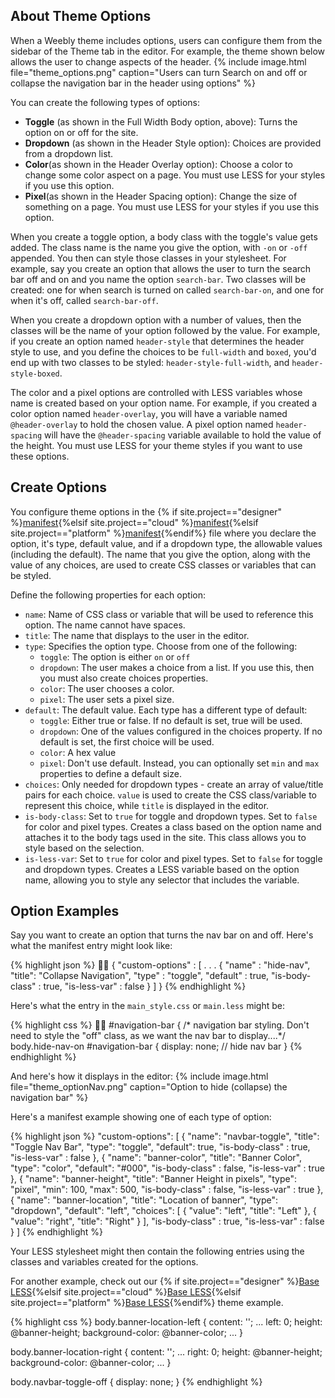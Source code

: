 ## About Theme Options

When a Weebly theme includes options, users can configure them from the sidebar of the Theme tab in the editor. For example, the theme shown below allows the user to change aspects of the header.
{% include image.html file="theme_options.png" caption="Users can turn Search on and off or collapse the navigation bar in the header using options" %}

You can create the following types of options:

* **Toggle** (as shown in the Full Width Body option, above): Turns the option on or off for the site.
* **Dropdown** (as shown in the Header Style option): Choices are provided from a dropdown list.
* **Color**(as shown in the Header Overlay option): Choose a color to change some color aspect on a page. You must use LESS for your styles if you use this option.
* **Pixel**(as shown in the Header Spacing option):  Change the size of something on a page. You must use LESS for your styles if you use this option.

When you create a toggle option, a body class with the toggle's value gets added. The class name is the name you give the option, with `-on` or `-off` appended. You then can style those classes in your stylesheet. For example, say you create an option that allows the user to turn the search bar off and on and you name the option `search-bar`. Two classes will be created: one for when search is turned on called `search-bar-on`, and one for when it's off, called `search-bar-off`.

When you create a dropdown option with a number of values, then the classes will be the name of your option followed by the value. For example, if you create an option named `header-style` that determines the header style to use, and you define the choices to be `full-width` and `boxed`, you'd end up with two classes to be styled: `header-style-full-width`, and `header-style-boxed`.

The color and a pixel options are controlled with LESS variables whose name is created based on your option name. For example, if you created a color option named `header-overlay`, you will have a variable named `@header-overlay` to hold the chosen value. A pixel option named `header-spacing` will have the `@header-spacing` variable available to hold the value of the height. You must use LESS for your theme styles if you want to use these options.

## Create Options

You configure theme options in the {% if site.project=="designer" %}[manifest](ds_themes_manifest.html){%elsif site.project=="cloud" %}[manifest](cl_themes_manifest.html){%elsif site.project=="platform" %}[manifest](pf_themes_manifest.html){%endif%} file where you declare the option, it's type, default value, and if a dropdown type, the allowable values (including the default). The name that you give the option, along with the value of any choices, are used to create CSS classes or variables that can be styled.

Define the following properties for each option:

* `name`: Name of CSS class or variable that will be used to reference this option. The name cannot have spaces.
* `title`: The name that displays to the user in the editor.
* `type`: Specifies the option type. Choose from one of the following:
    * `toggle`: The option is either `on` or `off`
    * `dropdown`: The user makes a choice from a list. If you use this, then you must also create choices properties.
    * `color`: The user chooses a color.
    * `pixel`: The user sets a pixel size.
* `default`: The default value. Each type has a different type of default:
    * `toggle`: Either true or false. If no default is set, true will be used.
    * `dropdown`: One of the values configured in the choices property.  If no default is set, the first choice will be used.
    * `color`: A hex value
    * `pixel`: Don't use default. Instead, you can optionally set `min` and `max` properties to define a default size.
* `choices`: Only needed for dropdown types - create an array of value/title pairs for each choice. `value` is used to create the CSS class/variable to represent this choice, while `title` is displayed in the editor.
* `is-body-class`: Set to `true` for toggle and dropdown types. Set to `false` for color and pixel types.
    Creates a class based on the option name and attaches it to the body tags used in the site. This class allows you to style based on the selection.
* `is-less-var`: Set to `true` for color and pixel types. Set to `false` for toggle and dropdown types.
    Creates a LESS variable based on the option name, allowing you to style any selector that includes the variable.

## Option Examples

Say you want to create an option that turns the nav bar on and off.
Here's what the manifest entry might look like:

{% highlight json %} 
{
    "custom-options" : [
    . . .
        {
            "name" : "hide-nav",
            "title": "Collapse Navigation",
            "type" : "toggle",
            "default" : true,
            "is-body-class" : true,
            "is-less-var" : false
        }
    ]
}
    {% endhighlight %}

Here's what the entry in the `main_style.css` or `main.less` might be:

{% highlight css %}    
#navigation-bar {
/* navigation bar styling.
Don't need to style the "off" class, as we
want the nav bar to display....*/
body.hide-nav-on #navigation-bar {
    display: none; // hide nav bar
}
{% endhighlight %}

And here's how it displays in the editor:
{% include image.html file="theme_optionNav.png" caption="Option to hide (collapse) the navigation bar" %}

Here's a manifest example showing one of each type of option:

{% highlight json %}
"custom-options": [
{
    "name": "navbar-toggle",
    "title": "Toggle Nav Bar",
    "type": "toggle",
    "default": true,
    "is-body-class" : true,
    "is-less-var" : false
},
{
    "name": "banner-color",
    "title": "Banner Color",
    "type": "color",
    "default": "#000",
    "is-body-class" : false,
    "is-less-var" : true
},
{
    "name": "banner-height",
    "title": "Banner Height in pixels",
    "type": "pixel",
    "min": 100,
    "max": 500,
    "is-body-class" : false,
    "is-less-var" : true
},
{
    "name": "banner-location",
    "title": "Location of banner",
    "type": "dropdown",
    "default": "left",
    "choices": [
        {
            "value": "left",
            "title": "Left"
        },
        {
            "value": "right",
            "title": "Right"
        }
    ],
    "is-body-class" : true,
    "is-less-var" : false
 }
]
{% endhighlight %}

Your LESS stylesheet might then contain the following entries using the classes and variables created for the options.

For another example, check out our {% if site.project=="designer" %}[Base LESS](ds_themes_sample.html){%elsif site.project=="cloud" %}[Base LESS](cl_themes_sample.html){%elsif site.project=="platform" %}[Base LESS](pf_themes_sample.html){%endif%} theme example.

{% highlight css %}
body.banner-location-left {
    content: '';
    ...
    left: 0;
    height: @banner-height;
    background-color: @banner-color;
    ...
}

body.banner-location-right {
    content: '';
    ...
    right: 0;
    height: @banner-height;
    background-color: @banner-color;
    ...
}

body.navbar-toggle-off {
    display: none;
}
{% endhighlight %}